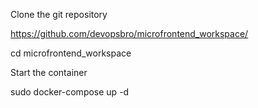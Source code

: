Clone the git repository

https://github.com/devopsbro/microfrontend_workspace/

cd microfrontend_workspace

Start the container

sudo docker-compose up -d
